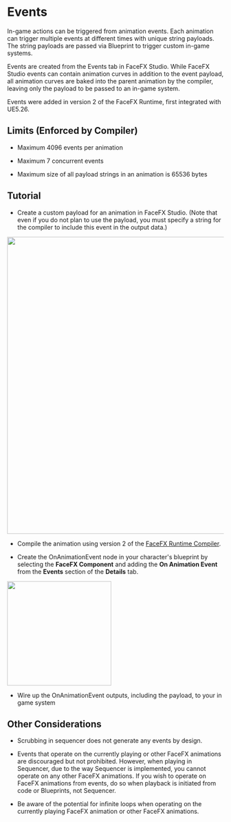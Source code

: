 Events
======

In-game actions can be triggered from animation events. Each animation can trigger multiple events at different times with unique string payloads. The string payloads are passed via Blueprint to trigger custom in-game systems.

Events are created from the Events tab in FaceFX Studio. While FaceFX Studio events can contain animation curves in addition to the event payload, all animation curves are baked into the parent animation by the compiler, leaving only the payload to be passed to an in-game system.

Events were added in version 2 of the FaceFX Runtime, first integrated with UE5.26.

Limits (Enforced by Compiler)
-----------------------------

+ Maximum 4096 events per animation

+ Maximum 7 concurrent events 

+ Maximum size of all payload strings in an animation is 65536 bytes


Tutorial
--------

+ Create a custom payload for an animation in FaceFX Studio. (Note that even if you do not plan to use the payload, you must specify a string for the compiler to include this event in the output data.)

<img src="Images/CustomPayload.png" width="689">

+ Compile the animation using version 2 of the [FaceFX Runtime Compiler](RequirementsAndKeyConcepts.md).

+ Create the OnAnimationEvent node in your character's blueprint by selecting the **FaceFX Component** and adding the **On Animation Event** from the **Events** section of the **Details** tab. 

<img src="Images/OnAnimationEvent.png" width="242">

+ Wire up the OnAnimationEvent outputs, including the payload, to your in game system

Other Considerations
--------------------

+ Scrubbing in sequencer does not generate any events by design.

+ Events that operate on the currently playing or other FaceFX animations are discouraged but not prohibited. However,
  when playing in Sequencer, due to the way Sequencer is implemented, you cannot operate on any other FaceFX animations. If you
  wish to operate on FaceFX animations from events, do so when playback is initiated from code or Blueprints, not Sequencer.

+ Be aware of the potential for infinite loops when operating on the currently playing FaceFX animation or other FaceFX animations.
